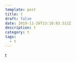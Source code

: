 ```yaml
---
template: post
title: t
draft: false
date: 2019-11-26T13:10:03.511Z
description: t
category: t
tags:
  - t
---
```

t
